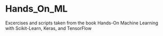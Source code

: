 # Hands_On_ML
Excercises and scripts taken from the book Hands-On Machine Learning with Scikit-Learn, Keras, and TensorFlow
